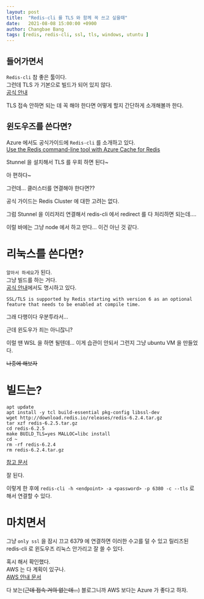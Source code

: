 ```yaml
---
layout: post
title:  "Redis-cli 를 TLS 와 함께 꼭 쓰고 싶을때"
date:   2021-08-08 15:00:00 +0900
author: Changbae Bang
tags: [redis, redis-cli, ssl, tls, windows, utuntu ]
---
```


## 들어가면서
`Redis-cli` 참 좋은 툴이다.  
그런데 TLS 가 기본으로 빌드가 되어 있지 않다.  
[공식 안내](https://redis.io/topics/encryption)

TLS 접속 안하면 되는 데 꼭 해야 한다면 어떻게 할지 간단하게 소개해볼까 한다.


## 윈도우즈를 쓴다면?
Azure 에서도 공식가이드에 `Redis-cli` 를 소개하고 있다.  
[Use the Redis command-line tool with Azure Cache for Redis](https://docs.microsoft.com/en-us/azure/azure-cache-for-redis/cache-how-to-redis-cli-tool#connect-using-the-redis-command-line-tool)


Stunnel 을 설치해서 TLS 를 우회 하면 된다~

아 편하다~

그런데... 클러스터를 연결해야 한다면??

공식 가이드는 Redis Cluster 에 대한 고려는 없다.

그럼 Stunnel 을 이리저리 연결해서 redis-cli 에서 redirect 를 다 처리하면 되는데....

이럴 바에는 그냥 node 에서 하고 만다... 이건 아닌 것 같다.

# 리눅스를 쓴다면?
`알아서 하세요`가 된다.  
그냥 빌드를 하는 거다.  
[공식 안내](https://redis.io/topics/encryption)에서도 명시하고 있다.  

`SSL/TLS is supported by Redis starting with version 6 as an optional feature that needs to be enabled at compile time.`

그래 다행이다 우분투라서...

근데 윈도우가 죄는 아니잖니?  

이럴 땐 WSL 을 하면 될텐데... 이게 습관이 안되서 그런지 그냥 ubuntu VM 을 만들었다.

~~나중에 해보자~~ 


# 빌드는?
```
apt update
apt install -y tcl build-essential pkg-config libssl-dev 
wget http://download.redis.io/releases/redis-6.2.4.tar.gz
tar xzf redis-6.2.5.tar.gz
cd redis-6.2.5
make BUILD_TLS=yes MALLOC=libc install
cd ~
rm -rf redis-6.2.4
rm redis-6.2.4.tar.gz
``` 
[참고 문서](https://gist.github.com/fritsstegmann/316cc0d458604d08bf1b9ac517c1428f)


잘 된다.

이렇게 한 후에 
`redis-cli -h <endpoint> -a <password> -p 6380 -c --tls` 로 해서 연결할 수 있다.

# 마치면서

그냥 `only ssl` 을 잠시 끄고 6379 에 연결하면 이러한 수고를 덜 수 있고
릴리즈된 redis-cli 로 윈도우즈 리눅스 안가리고 잘 쓸 수 있다.

혹시 해서 확인했다.  
AWS 는 다 계획이 있구나.  
[AWS 안내 문서](https://docs.aws.amazon.com/AmazonElastiCache/latest/red-ug/GettingStarted.ConnectToCacheNode.html#Download-and-install-redis-cli)  

다 보는(~~근데 접속 거의 없는데...~~) 블로그니까 AWS 보다는 Azure 가 좋다고 하자.